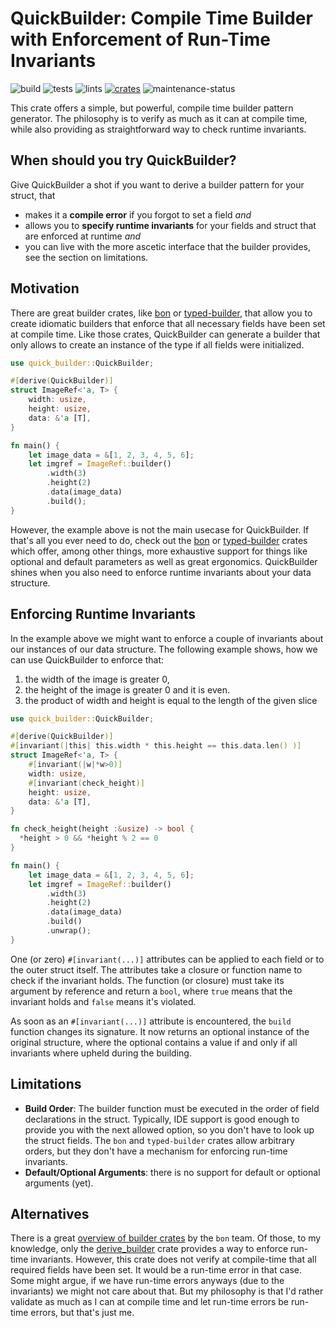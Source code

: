 # QuickBuilder: Compile Time Builder with Enforcement of Run-Time Invariants

![build](https://github.com/geo-ant/quick-builder/actions/workflows/build.yml/badge.svg?branch=main)
![tests](https://github.com/geo-ant/quick-builder/actions/workflows/tests.yml/badge.svg?branch=main)
![lints](https://github.com/geo-ant/quick-builder/actions/workflows/lints.yml/badge.svg?branch=main)
[![crates](https://img.shields.io/crates/v/quick-builder)](https://crates.io/crates/quick-builder)
![maintenance-status](https://img.shields.io/badge/maintenance-actively--developed-brightgreen.svg)

This crate offers a simple, but powerful, compile time builder pattern generator.
The philosophy is to verify as much as it can at compile time, while also
providing as straightforward way to check runtime invariants.

## When should you try QuickBuilder?

Give QuickBuilder a shot if you want to derive a builder pattern for your struct,
that

* makes it a **compile error** if you forgot to set a field _and_
* allows you to **specify runtime invariants** for your fields and struct that
  are enforced at runtime _and_
* you can live with the more ascetic interface that the builder provides,
  see the section on limitations.

## Motivation

There are great builder crates, like [bon](https://docs.rs/bon/latest/bon/)
or [typed-builder](https://crates.io/crates/typed-builder), that allow you
to create idiomatic builders that enforce that all necessary fields 
have been set at compile time. Like those crates, QuickBuilder
can generate a builder that only allows to create an instance of the
type if all fields were initialized.

```rust
use quick_builder::QuickBuilder;

#[derive(QuickBuilder)]
struct ImageRef<'a, T> {
    width: usize,
    height: usize,
    data: &'a [T],
}

fn main() {
    let image_data = &[1, 2, 3, 4, 5, 6];
    let imgref = ImageRef::builder()
        .width(3)
        .height(2)
        .data(image_data)
        .build();
}
```

However, the example above is not the main usecase for QuickBuilder. If that's
all you ever need to do, check out the [bon](https://docs.rs/bon/latest/bon/) or 
[typed-builder](https://crates.io/crates/typed-builder) crates which offer,
among other things, more exhaustive support for things like optional and
default parameters as well as great ergonomics. QuickBuilder shines when
you also need to enforce runtime invariants about your data structure.

## Enforcing Runtime Invariants

In the example above we might want to enforce a couple of invariants
about our instances of our data structure. The following example shows,
how we can use QuickBuilder to enforce that:

1. the width of the image is greater 0,
2. the height of the image is greater 0 and it is even.
3. the product of width and height is equal to the length of the given slice

```rust
use quick_builder::QuickBuilder;

#[derive(QuickBuilder)]
#[invariant(|this| this.width * this.height == this.data.len() )]
struct ImageRef<'a, T> {
    #[invariant(|w|*w>0)]
    width: usize,
    #[invariant(check_height)]
    height: usize,
    data: &'a [T],
}

fn check_height(height :&usize) -> bool {
  *height > 0 && *height % 2 == 0
}

fn main() {
    let image_data = &[1, 2, 3, 4, 5, 6];
    let imgref = ImageRef::builder()
        .width(3)
        .height(2)
        .data(image_data)
        .build()
        .unwrap();
}
```

One (or zero) `#[invariant(...)]` attributes can be applied to each field or
to the outer struct itself. The attributes take a closure or function name to check
if the invariant holds. The function (or closure) must take its
argument by reference and return a `bool`, where `true` means that the invariant
holds and `false` means it's violated.

As soon as an `#[invariant(...)]` attribute is encountered, the `build` function
changes its signature. It now returns an optional instance of the original
structure, where the optional contains a value if and only if all invariants
where upheld during the building.

## Limitations

* **Build Order**: The builder function must be executed in the order of
  field declarations in the struct. Typically, IDE support is good enough
  to provide you with the next allowed option, so you don't have to look
  up the struct fields. The `bon` and `typed-builder` crates allow arbitrary
  orders, but they don't have a mechanism for enforcing run-time invariants.
* **Default/Optional Arguments**: there is no support for default or optional
  arguments (yet).

## Alternatives

There is a great [overview of builder crates](https://elastio.github.io/bon/guide/alternatives)
by the `bon` team. Of those, to my knowledge, only the [derive_builder](https://docs.rs/derive_builder/latest/derive_builder/)
crate provides a way to enforce run-time invariants. However, this crate
does not verify at compile-time that all required fields have been set. It would
be a run-time error in that case. Some might argue, if we have run-time
errors anyways (due to the invariants) we might not care about that. But my
philosophy is that I'd rather validate as much as I can at compile time and
let run-time errors be run-time errors, but that's just me.

